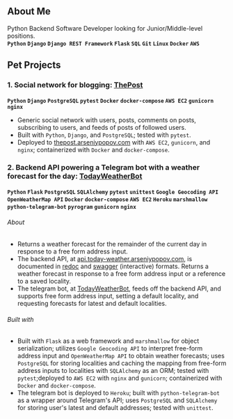 ## About Me

Python Backend Software Developer looking for Junior/Middle-level positions.  
__`Python` `Django` `Django REST Framework` `Flask` `SQL` `Git` `Linux` `Docker` `AWS`__

## Pet Projects

### 1. Social network for blogging: [ThePost](https://github.com/Arseniy-Popov/ThePost)
__`Python` `Django` `PostgreSQL` `pytest` `Docker` `docker-compose` `AWS EC2` `gunicorn` `nginx`__
- Generic social network with users, posts, comments on posts, subscribing to users, and feeds of posts of followed users.
- Built with `Python`, `Django`, and `PostgreSQL`; tested with `pytest`.
- Deployed to [thepost.arseniypopov.com](http://thepost.arseniypopov.com/) with `AWS EC2`, `gunicorn`, and `nginx`; containerized with `Docker` and `docker-compose`.

### 2. Backend API powering a Telegram bot with a weather forecast for the day: [TodayWeatherBot](https://github.com/Arseniy-Popov/TodayWeatherBot)
__`Python` `Flask` `PostgreSQL` `SQLAlchemy` `pytest` `unittest` `Google Geocoding API` `OpenWeatherMap API` `Docker` `docker-compose` `AWS EC2` `Heroku` `marshmallow` `python-telegram-bot` `pyrogram` `gunicorn` `nginx`__
###### About
* Returns a weather forecast for the remainder of the current day in response to a free form address input.
* The backend API, at [api.today-weather.arseniypopov.com](http://api.today-weather.arseniypopov.com), is documented in [redoc](http://api.today-weather.arseniypopov.com/docs/redoc.html) and [swagger](http://api.today-weather.arseniypopov.com/docs/swagger.html) (interactive) formats. Returns a weather forecast in response to a free form address input or a reference to a saved locality.
* The telegram bot, at [TodayWeatherBot](https://t.me/AMP_TodayWeatherBot), feeds off the backend API, and supports free form address input, setting a default locality, and requesting forecasts for latest and default localities.
###### Built with
* Built with `Flask` as a web framework and `marshmallow` for object serialization; utilizes `Google Geocoding API` to interpret free-form address input and `OpenWeatherMap API` to obtain weather forecasts; uses `PostgreSQL` for storing localities and caching the mapping from free-form address inputs to localities with `SQLAlchemy` as an ORM; tested with `pytest`;deployed to `AWS EC2` with `nginx` and `gunicorn`; containerized with `Docker` and `docker-compose`.
* The telegram bot is deployed to `Heroku`; built with `python-telegram-bot` as a wrapper around Telegram's API; uses `PostgreSQL` and `SQLAlchemy` for storing user's latest and default addresses; tested with `unittest`.
